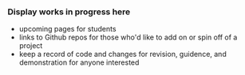 ### Display works in progress here

* upcoming pages for students
* links to Github repos for those who'd like to add on or spin off of a project
* keep a record of code and changes for revision, guidence, and demonstration for anyone interested

